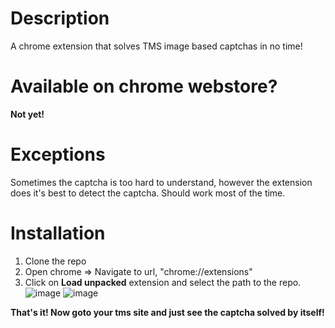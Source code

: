 # Description
A chrome extension that solves TMS image based captchas in no time!

# Available on chrome webstore?
**Not yet!**

# Exceptions
Sometimes the captcha is too hard to understand, however the extension does it's best to detect the captcha.
Should work most of the time.

# Installation
1. Clone the repo
2. Open chrome => Navigate to url, "chrome://extensions"
3. Click on **Load unpacked** extension and select the path to the repo.
![image](https://user-images.githubusercontent.com/39849021/146514974-23b9bd23-3c3e-4054-968d-75ddc3176983.png)
![image](https://user-images.githubusercontent.com/39849021/146514649-f597d6ba-9370-4853-8146-3aa0b7a4726a.png)

**That's it! Now goto your tms site and just see the captcha solved by itself!**

